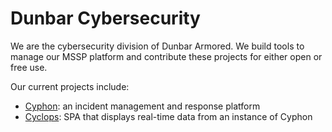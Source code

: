 # Dunbar Cybersecurity

We are the cybersecurity division of Dunbar Armored. We build tools to manage our MSSP platform and contribute these projects for either open or free use.

Our current projects include:

* [Cyphon](https://dunbarcyber.github.io/cyphon/): an incident management and response platform
* [Cyclops](https://dunbarcyber.github.io/cyclops/): SPA that displays real-time data from an instance of Cyphon
